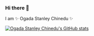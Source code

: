 ### Hi there 👋

I am ✨ Ogada Stanley Chinedu ✨

[![Ogada Stanley Chinedu's GitHub stats](https://github-readme-stats.vercel.app/api?username=chineduogada)](https://github.com/chineduogada)

